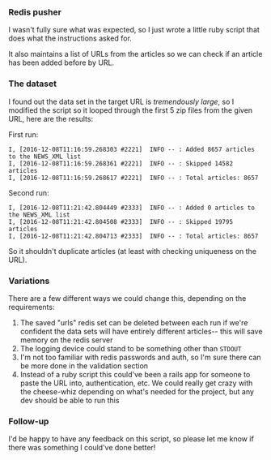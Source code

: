 ### Redis pusher
I wasn't fully sure what was expected, so I just wrote a little ruby script that does what the instructions asked for.

It also maintains a list of URLs from the articles so we can check if an article has been added before by URL. 

### The dataset
I found out the data set in the target URL is *tremendously large*, so I modified the script so it looped through the first 5 zip files from the given URL, here are the results:

First run:

```
I, [2016-12-08T11:16:59.268303 #2221]  INFO -- : Added 8657 articles to the NEWS_XML list
I, [2016-12-08T11:16:59.268361 #2221]  INFO -- : Skipped 14582 articles
I, [2016-12-08T11:16:59.268617 #2221]  INFO -- : Total articles: 8657
```

Second run:

```
I, [2016-12-08T11:21:42.804449 #2333]  INFO -- : Added 0 articles to the NEWS_XML list
I, [2016-12-08T11:21:42.804508 #2333]  INFO -- : Skipped 19795 articles
I, [2016-12-08T11:21:42.804713 #2333]  INFO -- : Total articles: 8657
```

So it shouldn't duplicate articles (at least with checking uniqueness on the URL).

### Variations

There are a few different ways we could change this, depending on the requirements:

1. The saved "urls" redis set can be deleted between each run if we're confident the data sets will have entirely different articles-- this will save memory on the redis server
2. The logging device could stand to be something other than `STDOUT`
3. I'm not too familiar with redis passwords and auth, so I'm sure there can be more done in the validation section
4. Instead of a ruby script this could've been a rails app for someone to paste the URL into, authentication, etc. We could really get crazy with the cheese-whiz depending on what's needed for the project, but any dev should be able to run this

### Follow-up

I'd be happy to have any feedback on this script, so please let me know if there was something I could've done better!
